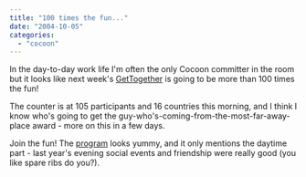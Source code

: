 ```yaml
---
title: "100 times the fun..."
date: "2004-10-05"
categories: 
  - "cocoon"
---
```


In the day-to-day work life I'm often the only Cocoon committer in the room but it looks like next week's [GetTogether](http://orixo.com/events/gt2004/) is going to be more than 100 times the fun!

The counter is at 105 participants and 16 countries this morning, and I think I know who's going to get the guy-who's-coming-from-the-most-far-away-place award - more on this in a few days.

Join the fun! The [program](http://orixo.com/events/gt2004/program.html) looks yummy, and it only mentions the daytime part - last year's evening social events and friendship were really good (you like spare ribs do you?).
